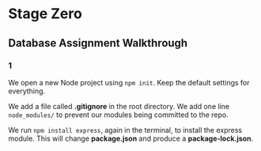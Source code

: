 # Stage Zero

## Database Assignment Walkthrough

### 1
We open a new Node project using ```npm init```.
Keep the default settings for everything.

We add a file called **.gitignore** in the root directory.
We add one line ```node_modules/``` to prevent our modules being committed to the repo.

We run ```npm install express```, again in the terminal, to install the express module. This will change **package.json** and produce a **package-lock.json**.

